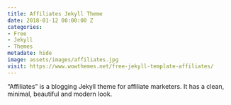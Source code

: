 ```yaml
---
title: Affiliates Jekyll Theme
date: 2018-01-12 00:00:00 Z
categories:
- Free
- Jekyll
- Themes
metadate: hide
image: assets/images/affiliates.jpg
visit: https://www.wowthemes.net/free-jekyll-template-affiliates/
---
```


“Affiliates” is a blogging Jekyll theme for affiliate marketers. It has a clean, minimal, beautiful and modern look.

